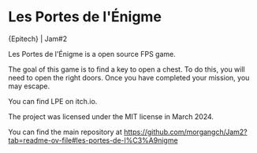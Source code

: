 # Les Portes de l'Énigme
{Epitech} | Jam#2

Les Portes de l'Énigme is a open source FPS game.

The goal of this game is to find a key to open a chest. To do this, you will need to open the right doors. Once you have completed your mission, you may escape.

You can find LPE on itch.io.

The project was licensed under the MIT license in March 2024.

You can find the main repository at https://github.com/morgangch/Jam2?tab=readme-ov-file#les-portes-de-l%C3%A9nigme
